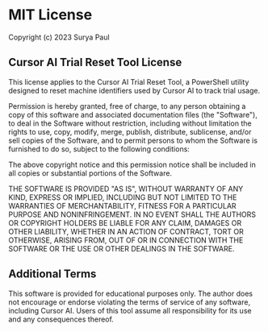 # MIT License

Copyright (c) 2023 Surya Paul

## Cursor AI Trial Reset Tool License

This license applies to the Cursor AI Trial Reset Tool, a PowerShell utility designed to reset machine identifiers used by Cursor AI to track trial usage.

Permission is hereby granted, free of charge, to any person obtaining a copy
of this software and associated documentation files (the "Software"), to deal
in the Software without restriction, including without limitation the rights
to use, copy, modify, merge, publish, distribute, sublicense, and/or sell
copies of the Software, and to permit persons to whom the Software is
furnished to do so, subject to the following conditions:

The above copyright notice and this permission notice shall be included in all
copies or substantial portions of the Software.

THE SOFTWARE IS PROVIDED "AS IS", WITHOUT WARRANTY OF ANY KIND, EXPRESS OR
IMPLIED, INCLUDING BUT NOT LIMITED TO THE WARRANTIES OF MERCHANTABILITY,
FITNESS FOR A PARTICULAR PURPOSE AND NONINFRINGEMENT. IN NO EVENT SHALL THE
AUTHORS OR COPYRIGHT HOLDERS BE LIABLE FOR ANY CLAIM, DAMAGES OR OTHER
LIABILITY, WHETHER IN AN ACTION OF CONTRACT, TORT OR OTHERWISE, ARISING FROM,
OUT OF OR IN CONNECTION WITH THE SOFTWARE OR THE USE OR OTHER DEALINGS IN THE
SOFTWARE.

## Additional Terms

This software is provided for educational purposes only. The author does not encourage 
or endorse violating the terms of service of any software, including Cursor AI.
Users of this tool assume all responsibility for its use and any consequences thereof.
